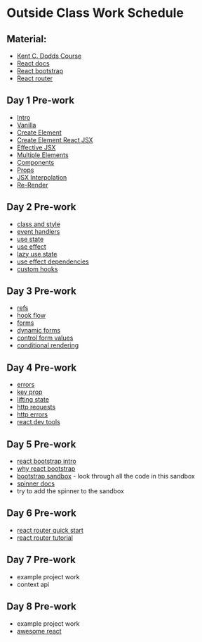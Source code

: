 # Outside Class Work Schedule

## Material:

- [Kent C. Dodds Course](https://egghead.io/courses/the-beginner-s-guide-to-react)
- [React docs](https://reactjs.org/docs/getting-started.html)
- [React bootstrap](https://react-bootstrap.github.io/)
- [React router](https://reactrouter.com/docs/en/v6)

## Day 1 Pre-work

- [Intro](https://egghead.io/lessons/react-a-beginners-guide-to-react-introduction)
- [Vanilla](https://egghead.io/lessons/react-create-a-user-interface-with-vanilla-javascript-and-dom)
- [Create Element](https://egghead.io/lessons/react-create-a-user-interface-with-react-s-createelement-api)
- [Create Element React JSX](https://egghead.io/lessons/react-create-a-user-interface-with-react-s-jsx-syntax)
- [Effective JSX](https://egghead.io/lessons/react-use-jsx-effectively-with-react)
- [Multiple Elements](https://egghead.io/lessons/react-render-two-elements-side-by-side-with-react-fragments)
- [Components](https://egghead.io/lessons/react-create-a-simple-reusable-react-component-4c3999c5)
- [Props](https://egghead.io/lessons/react-validate-custom-react-component-props-with-proptypes-60e63690)
- [JSX Interpolation](https://egghead.io/lessons/react-understand-and-use-interpolation-in-jsx)
- [Re-Render](https://egghead.io/lessons/react-rerender-a-react-application-ea98531e)

## Day 2 Pre-work

- [class and style](https://egghead.io/lessons/react-style-react-components-with-classname-and-inline-styles)
- [event handlers](https://egghead.io/lessons/react-use-event-handlers-with-react-ab060351)
- [use state](https://egghead.io/lessons/react-manage-state-in-a-react-component-with-the-usestate-hook)
- [use effect](https://egghead.io/lessons/react-manage-side-effects-in-a-react-component-with-the-useeffect-hook)
- [lazy use state](https://egghead.io/lessons/react-use-a-lazy-initializer-with-usestate)
- [use effect dependencies](https://egghead.io/lessons/react-manage-the-useeffect-dependency-array)
- [custom hooks](https://egghead.io/lessons/react-create-reusable-custom-hooks)

## Day 3 Pre-work

- [refs](https://egghead.io/lessons/react-manipulate-the-dom-with-react-refs-9f338f90)
- [hook flow](https://egghead.io/lessons/react-understand-the-react-hook-flow)
- [forms](https://egghead.io/lessons/react-make-basic-forms-with-react-46807143)
- [dynamic forms](https://egghead.io/lessons/react-make-dynamic-forms-with-react-59050418)
- [control form values](https://egghead.io/lessons/react-controlling-form-values-with-react-b7e231a3)
- [conditional rendering](https://reactjs.org/docs/conditional-rendering.html)

## Day 4 Pre-work

- [errors](https://egghead.io/lessons/react-using-react-error-boundaries-to-handle-errors-in-react-components)
- [key prop](https://egghead.io/lessons/react-use-the-key-prop-when-rendering-a-list-with-react-b31bfa42)
- [lifting state](https://egghead.io/lessons/react-lifting-and-colocating-react-state)
- [http requests](https://egghead.io/lessons/react-make-http-requests-with-react-e06e2e96)
- [http errors](https://egghead.io/lessons/react-handle-http-errors-with-react)
- [react dev tools](https://egghead.io/lessons/react-install-and-use-react-devtools)

## Day 5 Pre-work

- [react bootstrap intro](https://react-bootstrap.github.io/getting-started/introduction)
- [why react bootstrap](https://react-bootstrap.github.io/getting-started/why-react-bootstrap/)
- [bootstrap sandbox](https://codesandbox.io/s/github/react-bootstrap/code-sandbox-examples/tree/master/basic-v5) - look through all the code in this sandbox
- [spinner docs](https://react-bootstrap.github.io/components/spinners/)
- try to add the spinner to the sandbox

## Day 6 Pre-work

- [react router quick start](https://reactrouter.com/docs/en/v6/getting-started/overview)
- [react router tutorial](https://reactrouter.com/docs/en/v6/getting-started/tutorial)

## Day 7 Pre-work

- example project work
- context api

## Day 8 Pre-work

- example project work
- [awesome react](https://github.com/enaqx/awesome-react)
